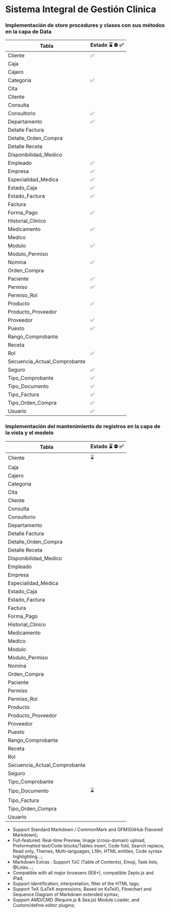 <h1>Sistema Integral de Gestión Clinica</h1>

<h3>Implementación de store procedures y clases con sus métodos en la capa de Data</h3>

| Tabla                   | Estado ⌛ ⛔ ✅ |
|-------------------------|-----------|
| Cliente                 |✅    |
| Caja                    |         |
| Cajero                  |         |
| Categoria               |✅         |
| Cita                    |         |
| Cliente                 |         |
| Consulta                |         |
| Consultorio             |✅         |
| Departamento            |✅         |
| Detalle Factura         |         |
| Detalle_Orden_Compra    |         |
| Detalle Receta          |         |
| Disponibilidad_Medico   |         |
| Empleado                | ✅        |
| Empresa                 | ✅        |
| Especialidad_Medica     |✅         |
| Estado_Caja             | ✅        |
| Estado_Factura          |✅         |
| Factura                 |         |
| Forma_Pago              | ✅        |
| Historial_Clinico       |         |
| Medicamento             |✅         |
| Medico                  |         |
| Modulo                  |✅         |
| Modulo_Permiso          |         |
| Nomina                  | ✅        |
| Orden_Compra            |         |
| Paciente                |✅         |
| Permiso                 |✅         |
| Permiso_Rol             |         |
| Producto                |✅         |
| Producto_Proveedor      |         |
| Proveedor               | ✅        |
| Puesto                  |✅       |
| Rango_Comprobante       |         |
| Receta                  |         |
| Rol                     |✅         |
| Secuencia_ActuaI_Comprobante |    |
| Seguro                  |✅         |
| Tipo_Comprobante        | ✅        |
| Tipo_Documento          |✅     |
| Tipo_Factura            |✅         |
| Tipo_Orden_Compra       |✅         |
| Usuario                 |✅         |

<h3>Implementación del mantenimiento de registros en la capa de la vista y el modelo</h3>

| Tabla                   | Estado ⌛ ⛔ ✅ |
|-------------------------|-----------|
| Cliente                 |  ⌛    |
| Caja                    |         |
| Cajero                  |         |
| Categoria               |         |
| Cita                    |         |
| Cliente                 |         |
| Consulta                |         |
| Consultorio             |         |
| Departamento            |         |
| Detalle Factura         |         |
| Detalle_Orden_Compra    |         |
| Detalle Receta          |         |
| Disponibilidad_Medico   |         |
| Empleado                |         |
| Empresa                 |         |
| Especialidad_Medica     |         |
| Estado_Caja             |         |
| Estado_Factura          |         |
| Factura                 |         |
| Forma_Pago              |         |
| Historial_Clinico       |         |
| Medicamento             |         |
| Medico                  |         |
| Modulo                  |         |
| Modulo_Permiso          |         |
| Nomina                  |         |
| Orden_Compra            |         |
| Paciente                |         |
| Permiso                 |         |
| Permiso_Rol             |         |
| Producto                |         |
| Producto_Proveedor      |         |
| Proveedor               |         |
| Puesto                  |         |
| Rango_Comprobante       |         |
| Receta                  |         |
| Rol                     |         |
| Secuencia_ActuaI_Comprobante |    |
| Seguro                  |         |
| Tipo_Comprobante        |         |
| Tipo_Documento          |    ⌛     |
| Tipo_Factura            |         |
| Tipo_Orden_Compra       |         |
| Usuario                 |         |



- Support Standard Markdown / CommonMark and GFM(GitHub Flavored Markdown);
- Full-featured: Real-time Preview, Image (cross-domain) upload, Preformatted text/Code blocks/Tables insert, Code fold, Search replace, Read only, Themes, Multi-languages, L18n, HTML entities, Code syntax highlighting...;
- Markdown Extras : Support ToC (Table of Contents), Emoji, Task lists, @Links...;
- Compatible with all major browsers (IE8+), compatible Zepto.js and iPad;
- Support identification, interpretation, fliter of the HTML tags;
- Support TeX (LaTeX expressions, Based on KaTeX), Flowchart and Sequence Diagram of Markdown extended syntax;
- Support AMD/CMD (Require.js & Sea.js) Module Loader, and Custom/define editor plugins;

